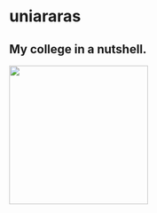 # uniararas

## My college in a nutshell.
<img width=250 height=250 src=https://github.com/Guilherme-del/uniararas/blob/master/img/fho.png >
